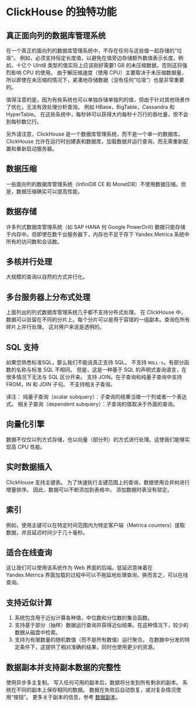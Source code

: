 # ClickHouse 的独特功能

## 真正面向列的数据库管理系统

在一个真正的面向列的数据库管理系统中，不存在任何与这些值一起存储的“垃圾”。 例如，必须支持恒定长度值，以避免在值旁边存储额外数值表示长度。例如，十亿个 UInt8 类型的值实际上应该刚好需要1 GB 的未压缩数据，否则这将强烈影响 CPU 的使用。 由于解压缩速度（使用 CPU）主要取决于未压缩数据量，所以即使在未压缩的情况下，紧凑地存储数据（没有任何“垃圾”）也是非常重要的。

值得注意的是，因为有些系统也可以单独存储单独列的值，但由于针对其他场景作了优化，无法有效处理分析查询。 例如 HBase，BigTable，Cassandra 和 HyperTable。 在这些系统中，每秒钟可以获得大约每秒十万行的吞吐量，但不会到每秒数亿行。

另外请注意，ClickHouse 是一个数据库管理系统，而不是一个单一的数据库。 ClickHouse 允许在运行时创建表和数据库，加载数据并运行查询，而无需重新配置和重新启动服务器。

## 数据压缩

一些面向列的数据库管理系统（InfiniDB CE 和 MonetDB）不使用数据压缩。但是，数据压缩确实可以提高性能。

## 数据存储

许多列式数据库管理系统（如 SAP HANA 何 Google PowerDrill) 数据只能存储于内存中。但即使在数千台服务器下，内存也不足于存下 Yandex.Metrica 系统中所有的访问数和会话数。

## 多核并行处理

大规模的查询以自然的方式并行化。

## 多台服务器上分布式处理

上面列出的列式数据库管理系统几乎都不支持分布式处理。
在 ClickHouse 中，数据可以驻留在不同的分片上。每个分片可以是用于容错的一组副本。查询在所有碎片上并行处理。 这对用户来说是透明的。

## SQL 支持

如果您熟悉标准SQL，那么我们不能说真正支持 SQL。
不支持 `NULL-s`。有部分函数的名称与标准 SQL 不相同。
但是，这是一种基于 SQL 的声明式查询语言，在很多情况下无法与 SQL 区分开来。
支持 JOIN。在子查询和纯量子查询中支持 FROM，IN 和 JOIN 子句。
不支持相关子查询。

译注：
	纯量子查询（scalar subquery）：子查询的结果当做一个列或者一个表达式。
	相关子查询（dependent subquery）：子查询的值取决于外面的查询。

## 向量化引擎

数据不仅仅以列方式存储，也以向量（部分列）的方式进行处理。这使我们能够实现高 CPU 性能。

## 实时数据插入

ClickHouse 支持主键表。 为了快速执行主键范围上的查询，数据使用合并树进行增量排序。 因此，数据可以不断添加到表格中。 添加数据时表没有锁定。

## 索引

例如，使用主键可以在特定时间范围内为特定客户端（Metrica counters）提取数据，并且延迟时间少于几十毫秒。

## 适合在线查询

这让我们可以使用该系统作为 Web 界面的后端。低延迟意味着在 Yandex.Metrica 界面加载的过程中可以不拖延地处理查询，换而言之，可以在线查询。

## 支持近似计算

1. 系统包含用于近似计算各种值，中位数和分位数的集合函数。
2. 支持基于部分（抽样）数据运行查询并获得近似结果。在这种情况下，较少的数据从磁盘中检索。
3. 支持为有限数量的随机数值（而不是所有数值）运行聚合。 在数据中分发的特定条件下，这提供了相对准确的结果，同时也使用更少的资源。

## 数据副本并支持副本数据的完整性

使用异步多主复制。 写入任何可用的副本后，数据将分发到所有剩余的副本。 系统在不同的副本上保存相同的数据。 数据在失败后自动恢复，或对复杂情况使用“按钮”。
更多关于副本的信息，参考 [数据副本](../table_engines/replication.md#table_engines-replication)。

